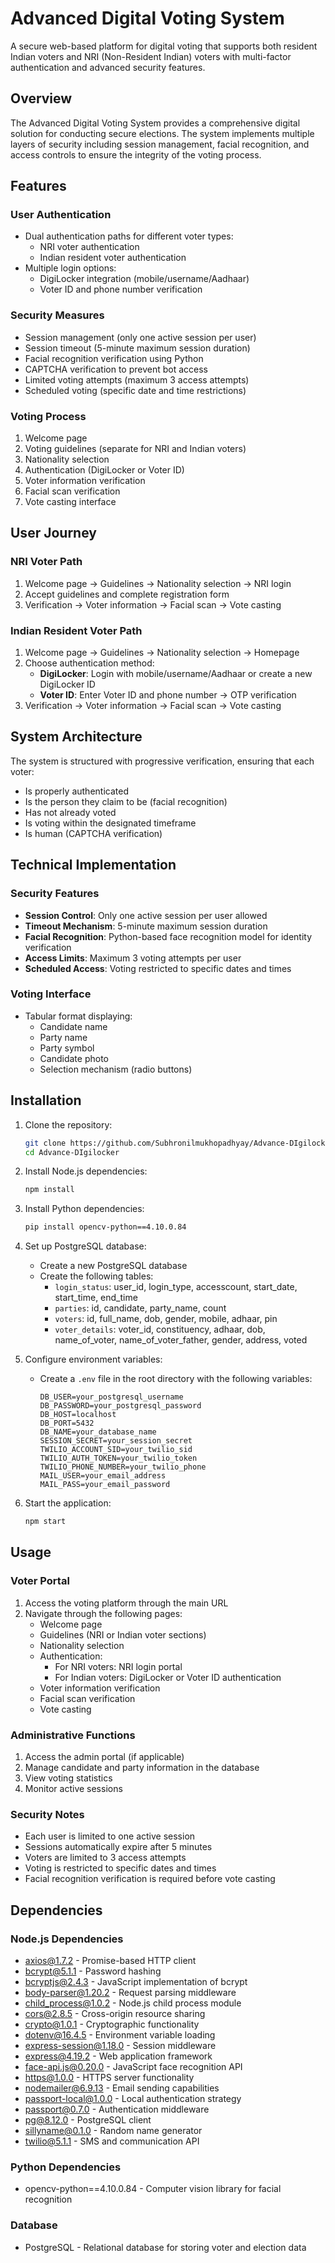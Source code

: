 # Advanced Digital Voting System

A secure web-based platform for digital voting that supports both resident Indian voters and NRI (Non-Resident Indian) voters with multi-factor authentication and advanced security features.

## Overview

The Advanced Digital Voting System provides a comprehensive digital solution for conducting secure elections. The system implements multiple layers of security including session management, facial recognition, and access controls to ensure the integrity of the voting process.

## Features

### User Authentication
- Dual authentication paths for different voter types:
  - NRI voter authentication
  - Indian resident voter authentication
- Multiple login options:
  - DigiLocker integration (mobile/username/Aadhaar)
  - Voter ID and phone number verification

### Security Measures
- Session management (only one active session per user)
- Session timeout (5-minute maximum session duration)
- Facial recognition verification using Python
- CAPTCHA verification to prevent bot access
- Limited voting attempts (maximum 3 access attempts)
- Scheduled voting (specific date and time restrictions)

### Voting Process
1. Welcome page
2. Voting guidelines (separate for NRI and Indian voters)
3. Nationality selection
4. Authentication (DigiLocker or Voter ID)
5. Voter information verification
6. Facial scan verification
7. Vote casting interface

## User Journey

### NRI Voter Path
1. Welcome page → Guidelines → Nationality selection → NRI login
2. Accept guidelines and complete registration form
3. Verification → Voter information → Facial scan → Vote casting

### Indian Resident Voter Path
1. Welcome page → Guidelines → Nationality selection → Homepage
2. Choose authentication method:
   - **DigiLocker**: Login with mobile/username/Aadhaar or create a new DigiLocker ID
   - **Voter ID**: Enter Voter ID and phone number → OTP verification
3. Verification → Voter information → Facial scan → Vote casting

## System Architecture

The system is structured with progressive verification, ensuring that each voter:
- Is properly authenticated
- Is the person they claim to be (facial recognition)
- Has not already voted
- Is voting within the designated timeframe
- Is human (CAPTCHA verification)

## Technical Implementation

### Security Features
- **Session Control**: Only one active session per user allowed
- **Timeout Mechanism**: 5-minute maximum session duration
- **Facial Recognition**: Python-based face recognition model for identity verification
- **Access Limits**: Maximum 3 voting attempts per user
- **Scheduled Access**: Voting restricted to specific dates and times

### Voting Interface
- Tabular format displaying:
  - Candidate name
  - Party name
  - Party symbol
  - Candidate photo
  - Selection mechanism (radio buttons)

## Installation

1. Clone the repository:
   ```bash
   git clone https://github.com/Subhronilmukhopadhyay/Advance-DIgilocker.git
   cd Advance-DIgilocker
   ```

2. Install Node.js dependencies:
   ```bash
   npm install
   ```

3. Install Python dependencies:
   ```bash
   pip install opencv-python==4.10.0.84
   ```

4. Set up PostgreSQL database:
   - Create a new PostgreSQL database
   - Create the following tables:
     - `login_status`: user_id, login_type, accesscount, start_date, start_time, end_time
     - `parties`: id, candidate, party_name, count
     - `voters`: id, full_name, dob, gender, mobile, adhaar, pin
     - `voter_details`: voter_id, constituency, adhaar, dob, name_of_voter, name_of_voter_father, gender, address, voted

5. Configure environment variables:
   - Create a `.env` file in the root directory with the following variables:
     ```
     DB_USER=your_postgresql_username
     DB_PASSWORD=your_postgresql_password
     DB_HOST=localhost
     DB_PORT=5432
     DB_NAME=your_database_name
     SESSION_SECRET=your_session_secret
     TWILIO_ACCOUNT_SID=your_twilio_sid
     TWILIO_AUTH_TOKEN=your_twilio_token
     TWILIO_PHONE_NUMBER=your_twilio_phone
     MAIL_USER=your_email_address
     MAIL_PASS=your_email_password
     ```

6. Start the application:
   ```bash
   npm start
   ```

## Usage

### Voter Portal

1. Access the voting platform through the main URL
2. Navigate through the following pages:
   - Welcome page
   - Guidelines (NRI or Indian voter sections)
   - Nationality selection
   - Authentication:
     - For NRI voters: NRI login portal
     - For Indian voters: DigiLocker or Voter ID authentication
   - Voter information verification
   - Facial scan verification
   - Vote casting

### Administrative Functions

1. Access the admin portal (if applicable)
2. Manage candidate and party information in the database
3. View voting statistics
4. Monitor active sessions

### Security Notes

- Each user is limited to one active session
- Sessions automatically expire after 5 minutes
- Voters are limited to 3 access attempts
- Voting is restricted to specific dates and times
- Facial recognition verification is required before vote casting

## Dependencies

### Node.js Dependencies
- axios@1.7.2 - Promise-based HTTP client
- bcrypt@5.1.1 - Password hashing
- bcryptjs@2.4.3 - JavaScript implementation of bcrypt
- body-parser@1.20.2 - Request parsing middleware
- child_process@1.0.2 - Node.js child process module
- cors@2.8.5 - Cross-origin resource sharing
- crypto@1.0.1 - Cryptographic functionality
- dotenv@16.4.5 - Environment variable loading
- express-session@1.18.0 - Session middleware
- express@4.19.2 - Web application framework
- face-api.js@0.20.0 - JavaScript face recognition API
- https@1.0.0 - HTTPS server functionality
- nodemailer@6.9.13 - Email sending capabilities
- passport-local@1.0.0 - Local authentication strategy
- passport@0.7.0 - Authentication middleware
- pg@8.12.0 - PostgreSQL client
- sillyname@0.1.0 - Random name generator
- twilio@5.1.1 - SMS and communication API

### Python Dependencies
- opencv-python==4.10.0.84 - Computer vision library for facial recognition

### Database
- PostgreSQL - Relational database for storing voter and election data
